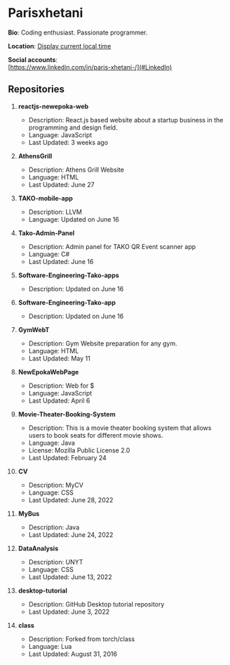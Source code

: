 # Parisxhetani

**Bio**: Coding enthusiast. Passionate programmer.

**Location**: [Display current local time](https://newepoka.com)

**Social accounts**:  
[https://www.linkedin.com/in/paris-xhetani-/](#LinkedIn)  

## Repositories

1. **reactjs-newepoka-web**
   - Description: React.js based website about a startup business in the programming and design field.
   - Language: JavaScript
   - Last Updated: 3 weeks ago

2. **AthensGrill**
   - Description: Athens Grill Website
   - Language: HTML
   - Last Updated: June 27

3. **TAKO-mobile-app**
   - Description: LLVM
   - Language: Updated on June 16

4. **Tako-Admin-Panel**
   - Description: Admin panel for TAKO QR Event scanner app
   - Language: C#
   - Last Updated: June 16

5. **Software-Engineering-Tako-apps**
   - Description: Updated on June 16

6. **Software-Engineering-Tako-app**
   - Description: Updated on June 16

7. **GymWebT**
   - Description: Gym Website preparation for any gym.
   - Language: HTML
   - Last Updated: May 11

8. **NewEpokaWebPage**
   - Description: Web for $
   - Language: JavaScript
   - Last Updated: April 6

9. **Movie-Theater-Booking-System**
   - Description: This is a movie theater booking system that allows users to book seats for different movie shows.
   - Language: Java
   - License: Mozilla Public License 2.0
   - Last Updated: February 24

10. **CV**
    - Description: MyCV
    - Language: CSS
    - Last Updated: June 28, 2022

11. **MyBus**
    - Description: Java
    - Last Updated: June 24, 2022

12. **DataAnalysis**
    - Description: UNYT
    - Language: CSS
    - Last Updated: June 13, 2022

13. **desktop-tutorial**
    - Description: GitHub Desktop tutorial repository
    - Last Updated: June 3, 2022

14. **class**
    - Description: Forked from torch/class
    - Language: Lua
    - Last Updated: August 31, 2016
